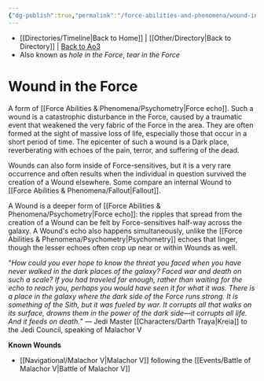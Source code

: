 ```yaml
---
{"dg-publish":true,"permalink":"/force-abilities-and-phenomena/wound-in-the-force/","tags":["light dark universal","offense defense utility","control sense alter","forcepower"],"dgHomeLink":false}
---
```


- [[Directories/Timeline\|Back to Home]] | [[Other/Directory\|Back to Directory]] | [Back to Ao3](https://archiveofourown.org/works/19334440/chapters/45992584)
- Also known as *hole in the Force*, *tear in the Force*

# Wound in the Force
A form of [[Force Abilities & Phenomena/Psychometry\|Force echo]]. Such a wound is a catastrophic disturbance in the Force, caused by a traumatic event that weakened the very fabric of the Force in the area. They are often formed at the sight of massive loss of life, especially those that occur in a short period of time. The epicenter of such a wound is a Dark place, reverberating with echoes of the pain, terror, and suffering of the dead.

Wounds can also form inside of Force-sensitives, but it is a very rare occurrence and often results when the individual in question survived the creation of a Wound elsewhere. Some compare an internal Wound to [[Force Abilities & Phenomena/Fallout\|Fallout]].

A Wound is a deeper form of [[Force Abilities & Phenomena/Psychometry\|Force echo]]: the ripples that spread from the creation of a Wound can be felt by Force-sensitives half-way across the galaxy. A Wound's echo also happens simultaneously, unlike the [[Force Abilities & Phenomena/Psychometry\|Psychometry]] echoes that linger, though the lesser echoes often crop up near or within Wounds as well. 

"_How could you ever hope to know the threat you faced when you have never walked in the dark places of the galaxy? Faced war and death on such a scale? If you had traveled far enough, rather than waiting for the echo to reach you, perhaps you would have seen it for what it was. There is a place in the galaxy where the dark side of the Force runs strong. It is something of the Sith, but it was fueled by war. It corrupts all that walks on its surface, drowns them in the power of the dark side—it corrupts all life. And it feeds on death._" — Jedi Master [[Characters/Darth Traya\|Kreia]] to the Jedi Council, speaking of Malachor V

**Known Wounds**
- [[Navigational/Malachor V\|Malachor V]] following the [[Events/Battle of Malachor V\|Battle of Malachor V]]